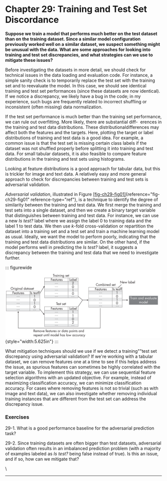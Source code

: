 







# Chapter 29: Training and Test Set Discordance [](#chapter-29-training-and-test-set-discordance)



**Suppose we train a model that performs much better on the test dataset
than on the training dataset. Since a similar model configuration
previously worked well on a similar dataset, we suspect something might
be unusual with the data. What are some approaches for looking into
training and test set discrepancies, and what strategies can we use to
mitigate these issues?**

Before investigating the datasets in more detail, we should check for
technical issues in the data loading and evaluation code. For instance,
a simple sanity check is to temporarily replace the test set with the
training set and to reevaluate the model. In this case, we should see
identical training and test set performances (since these datasets are
now identical). If we notice a discrepancy, we likely have a bug in the
code; in my experience, such bugs are frequently related to incorrect
shuffling or inconsistent (often missing) data normalization.

If the test set performance is much better than the training set
performance, we can rule out overfitting. More likely, there are
substantial diff-  erences in the training and test data distributions.
These distributionaldifferences may affect both the features and the
targets. Here, plotting the target or label distributions of training
and test data is a good idea. For example, a common issue is that the
test set is missing certain class labels if the dataset was not shuffled
properly before splitting it into training and test data. For small
tabular datasets, it is also feasible to compare feature distributions
in the training and test sets using histograms.

Looking at feature distributions is a good approach for tabular data,
but this is trickier for image and text data. A relatively easy and more
general approach to check for discrepancies between training and test
sets is adversarial validation.

*Adversarial validation*, illustrated in
Figure [\[fig-ch29-fig01\]](#fig-ch29-fig01){reference="fig-ch29-fig01"
reference-type="ref"}, is a technique to identify the degree of
similarity between the training and test data. We first merge the
training and test sets into a single dataset, and then we create a
binary target variable that distinguishes between training and test
data. For instance, we can use a new *Is test?* label where we assign
the label 0 to training data and the label 1 to test data. We then use
*k*-fold cross-validation or repartition the dataset into a training set
and a test set and train a machine learning model as usual. Ideally, we
want the model to perform poorly, indicating that the training and test
data distributions are similar. On the other hand, if the model performs
well in predicting the *Is test?* label, it suggests a discrepancy
between the training and test data that we need to investigate further.

::: figurewide
![image](./images/ch29-fig01.png){style="width:5.625in"}
:::

What mitigation techniques should we use if we detect a training""test
set discrepancy using adversarial validation? If we're working with a
tabular dataset, we can remove features one at a time to see if this
helps address the issue, as spurious features can sometimes be highly
correlated with the target variable. To implement this strategy, we can
use sequential feature selection algorithms with an updated objective.
For example, instead of maximizing classification accuracy, we can
minimize classification accuracy. For cases where removing features is
not so trivial (such as with image and text data), we can also
investigate whether removing individual training instances that are
different from the test set can address the discrepancy issue.

### Exercises [](#exercises)

29-1. What is a good performance baseline for the adversarial prediction
task?

29-2. Since training datasets are often bigger than test datasets,
adversarial validation often results in an imbalanced prediction problem
(with a majority of examples labeled as *Is test?* being false instead
of true). Is this an issue, and if so, how can we mitigate that?

\

------------------------------------------------------------------------

